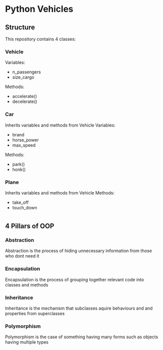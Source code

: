 # Python Vehicles

## Structure
This repository contains 4 classes:

### Vehicle 
Variables:
- n_passengers
- size_cargo

Methods:
- accelerate()
- decelerate()

### Car
Inherits variables and methods from Vehicle
Variables:
- brand
- horse_power
- max_speed

Methods:
- park()
- honk()

### Plane
Inherits variables and methods from Vehicle
Methods:
- take_off
- touch_down

#

## 4 Pillars of OOP

### Abstraction
Abstraction is the process of hiding unnecessary information from those who dont need it

### Encapsulation
Encapsulation is the process of grouping together relevant code into classes and methods

### Inheritance
Inheritance is the mechanism that subclasses aquire behaviours and and properties from superclasses

### Polymorphism
Polymorphism is the case of something having many forms such as objects having multiple types
